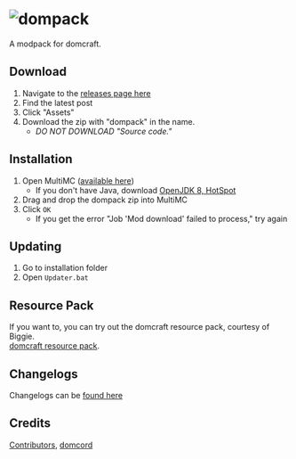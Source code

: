 # ![dompack](https://cdn.discordapp.com/attachments/694007660063752303/706288971042258984/domcraft-final.png)
A modpack for domcraft.

## Download
1. Navigate to the [releases page here](https://github.com/dom64/dompack/releases)
2. Find the latest post
3. Click "Assets"
4. Download the zip with "dompack" in the name.
   * *DO NOT DOWNLOAD "Source code."*

## Installation
1. Open MultiMC ([available here](https://multimc.org/#Download))
   * If you don't have Java, download [OpenJDK 8, HotSpot](https://adoptopenjdk.net/)
2. Drag and drop the dompack zip into MultiMC
3. Click `OK`
   * If you get the error "Job 'Mod download' failed to process," try again

## Updating
 1. Go to installation folder
 2. Open `Updater.bat`

## Resource Pack
If you want to, you can try out the domcraft resource pack, courtesy of Biggie.  
[domcraft resource pack](https://github.com/dom64/dompack/blob/master/dompack-resourcepack.zip?raw=true).

## Changelogs
Changelogs can be [found here](https://github.com/dom64/dompack/commits/master)

## Credits
[Contributors](https://github.com/dom64/dompack/graphs/contributors), [domcord](https://discord.gg/EMDEuab)
